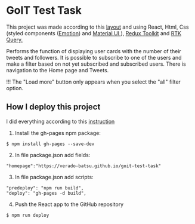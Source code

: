 # GoIT Test Task

This project was made according to this
<a href="https://www.figma.com/file/zun1oP6NmS2Lmgbcj6e1IG/Test?type=design&node-id=7-89&t=1kwI2zuxzKOcnC0s-0">layout</a>
and using React, Html, Css (styled components
(<a href="https://emotion.sh/docs/introduction">Emotion</a>) and
<a href="https://mui.com/">Material UI </a> ),
<a href="https://redux-toolkit.js.org/">Redux Toolkit</a> and
<a href="https://redux-toolkit.js.org/rtk-query/overview">RTK Query.</a>

Performs the function of displaying user cards with the number of their tweets
and followers. It is possible to subscribe to one of the users and make a filter
based on not yet subscribed and subscribed users. There is navigation to the
Home page and Tweets.

!!! The "Load more" button only appears when you select the "all" filter option.

## How I deploy this project

I did everything according to this
<a href="https://github.com/gitname/react-gh-pages">instruction</a>

1. Install the gh-pages npm package: <br>

```shell
$ npm install gh-pages --save-dev
```

2. In file package.json add fields: <br>

```shell
"homepage":"https://verado-batsu.github.io/goit-test-task"
```

3. In file package.json add scripts: <br>

```shell
"predeploy": "npm run build",
"deploy": "gh-pages -d build",
```

4. Push the React app to the GitHub repository <br>

```shell
$ npm run deploy
```
